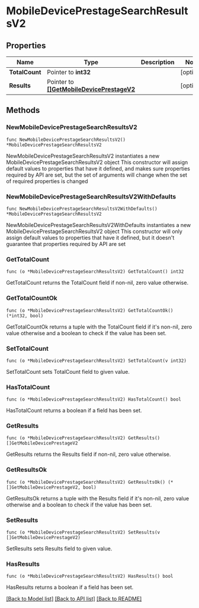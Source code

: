 # MobileDevicePrestageSearchResultsV2

## Properties

Name | Type | Description | Notes
------------ | ------------- | ------------- | -------------
**TotalCount** | Pointer to **int32** |  | [optional] 
**Results** | Pointer to [**[]GetMobileDevicePrestageV2**](GetMobileDevicePrestageV2.md) |  | [optional] 

## Methods

### NewMobileDevicePrestageSearchResultsV2

`func NewMobileDevicePrestageSearchResultsV2() *MobileDevicePrestageSearchResultsV2`

NewMobileDevicePrestageSearchResultsV2 instantiates a new MobileDevicePrestageSearchResultsV2 object
This constructor will assign default values to properties that have it defined,
and makes sure properties required by API are set, but the set of arguments
will change when the set of required properties is changed

### NewMobileDevicePrestageSearchResultsV2WithDefaults

`func NewMobileDevicePrestageSearchResultsV2WithDefaults() *MobileDevicePrestageSearchResultsV2`

NewMobileDevicePrestageSearchResultsV2WithDefaults instantiates a new MobileDevicePrestageSearchResultsV2 object
This constructor will only assign default values to properties that have it defined,
but it doesn't guarantee that properties required by API are set

### GetTotalCount

`func (o *MobileDevicePrestageSearchResultsV2) GetTotalCount() int32`

GetTotalCount returns the TotalCount field if non-nil, zero value otherwise.

### GetTotalCountOk

`func (o *MobileDevicePrestageSearchResultsV2) GetTotalCountOk() (*int32, bool)`

GetTotalCountOk returns a tuple with the TotalCount field if it's non-nil, zero value otherwise
and a boolean to check if the value has been set.

### SetTotalCount

`func (o *MobileDevicePrestageSearchResultsV2) SetTotalCount(v int32)`

SetTotalCount sets TotalCount field to given value.

### HasTotalCount

`func (o *MobileDevicePrestageSearchResultsV2) HasTotalCount() bool`

HasTotalCount returns a boolean if a field has been set.

### GetResults

`func (o *MobileDevicePrestageSearchResultsV2) GetResults() []GetMobileDevicePrestageV2`

GetResults returns the Results field if non-nil, zero value otherwise.

### GetResultsOk

`func (o *MobileDevicePrestageSearchResultsV2) GetResultsOk() (*[]GetMobileDevicePrestageV2, bool)`

GetResultsOk returns a tuple with the Results field if it's non-nil, zero value otherwise
and a boolean to check if the value has been set.

### SetResults

`func (o *MobileDevicePrestageSearchResultsV2) SetResults(v []GetMobileDevicePrestageV2)`

SetResults sets Results field to given value.

### HasResults

`func (o *MobileDevicePrestageSearchResultsV2) HasResults() bool`

HasResults returns a boolean if a field has been set.


[[Back to Model list]](../README.md#documentation-for-models) [[Back to API list]](../README.md#documentation-for-api-endpoints) [[Back to README]](../README.md)


